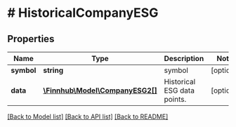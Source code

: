 # # HistoricalCompanyESG

## Properties

Name | Type | Description | Notes
------------ | ------------- | ------------- | -------------
**symbol** | **string** | symbol | [optional]
**data** | [**\Finnhub\Model\CompanyESG2[]**](CompanyESG2.md) | Historical ESG data points. | [optional]

[[Back to Model list]](../../README.md#models) [[Back to API list]](../../README.md#endpoints) [[Back to README]](../../README.md)

